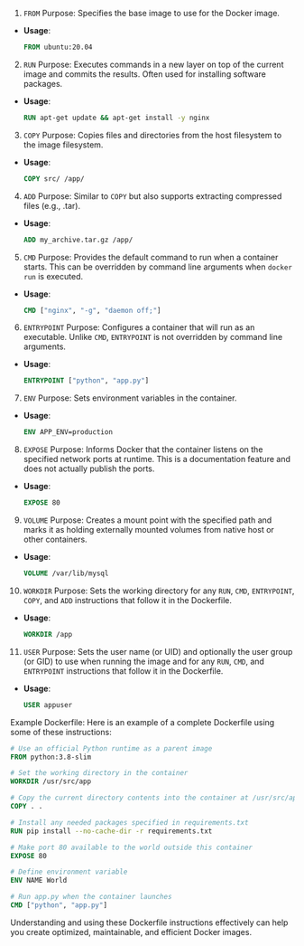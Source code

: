 
1. `FROM`
Purpose: Specifies the base image to use for the Docker image.

- **Usage**: 
  ```Dockerfile
  FROM ubuntu:20.04
  ```

2. `RUN`
Purpose: Executes commands in a new layer on top of the current image and commits the results. Often used for installing software packages.

- **Usage**: 
  ```Dockerfile
  RUN apt-get update && apt-get install -y nginx
  ```

3. `COPY`
Purpose: Copies files and directories from the host filesystem to the image filesystem.

- **Usage**: 
  ```Dockerfile
  COPY src/ /app/
  ```

4. `ADD`
Purpose: Similar to `COPY` but also supports extracting compressed files (e.g., .tar).

- **Usage**: 
  ```Dockerfile
  ADD my_archive.tar.gz /app/
  ```

5. `CMD`
Purpose: Provides the default command to run when a container starts. This can be overridden by command line arguments when `docker run` is executed.

- **Usage**: 
  ```Dockerfile
  CMD ["nginx", "-g", "daemon off;"]
  ```

6. `ENTRYPOINT`
Purpose: Configures a container that will run as an executable. Unlike `CMD`, `ENTRYPOINT` is not overridden by command line arguments.

- **Usage**: 
  ```Dockerfile
  ENTRYPOINT ["python", "app.py"]
  ```

7. `ENV`
Purpose: Sets environment variables in the container.

- **Usage**: 
  ```Dockerfile
  ENV APP_ENV=production
  ```

8. `EXPOSE`
Purpose: Informs Docker that the container listens on the specified network ports at runtime. This is a documentation feature and does not actually publish the ports.

- **Usage**: 
  ```Dockerfile
  EXPOSE 80
  ```

9. `VOLUME`
Purpose: Creates a mount point with the specified path and marks it as holding externally mounted volumes from native host or other containers.

- **Usage**: 
  ```Dockerfile
  VOLUME /var/lib/mysql
  ```

10. `WORKDIR`
Purpose: Sets the working directory for any `RUN`, `CMD`, `ENTRYPOINT`, `COPY`, and `ADD` instructions that follow it in the Dockerfile.

- **Usage**: 
  ```Dockerfile
  WORKDIR /app
  ```

11. `USER`
Purpose: Sets the user name (or UID) and optionally the user group (or GID) to use when running the image and for any `RUN`, `CMD`, and `ENTRYPOINT` instructions that follow it in the Dockerfile.

- **Usage**: 
  ```Dockerfile
  USER appuser
  ```


Example Dockerfile:
Here is an example of a complete Dockerfile using some of these instructions:
```Dockerfile
# Use an official Python runtime as a parent image
FROM python:3.8-slim

# Set the working directory in the container
WORKDIR /usr/src/app

# Copy the current directory contents into the container at /usr/src/app
COPY . .

# Install any needed packages specified in requirements.txt
RUN pip install --no-cache-dir -r requirements.txt

# Make port 80 available to the world outside this container
EXPOSE 80

# Define environment variable
ENV NAME World

# Run app.py when the container launches
CMD ["python", "app.py"]
```

Understanding and using these Dockerfile instructions effectively can help you create optimized, maintainable, and efficient Docker images.
